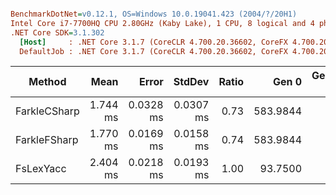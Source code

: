 ``` ini

BenchmarkDotNet=v0.12.1, OS=Windows 10.0.19041.423 (2004/?/20H1)
Intel Core i7-7700HQ CPU 2.80GHz (Kaby Lake), 1 CPU, 8 logical and 4 physical cores
.NET Core SDK=3.1.302
  [Host]     : .NET Core 3.1.7 (CoreCLR 4.700.20.36602, CoreFX 4.700.20.37001), X64 RyuJIT DEBUG
  DefaultJob : .NET Core 3.1.7 (CoreCLR 4.700.20.36602, CoreFX 4.700.20.37001), X64 RyuJIT


```
|       Method |     Mean |     Error |    StdDev | Ratio |    Gen 0 | Gen 1 | Gen 2 |  Allocated |
|------------- |---------:|----------:|----------:|------:|---------:|------:|------:|-----------:|
| FarkleCSharp | 1.744 ms | 0.0328 ms | 0.0307 ms |  0.73 | 583.9844 |     - |     - | 1793.93 KB |
| FarkleFSharp | 1.770 ms | 0.0169 ms | 0.0158 ms |  0.74 | 583.9844 |     - |     - | 1793.93 KB |
|    FsLexYacc | 2.404 ms | 0.0218 ms | 0.0193 ms |  1.00 |  93.7500 |     - |     - |  299.17 KB |
